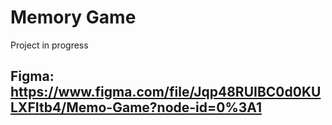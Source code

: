 # Memory Game
Project in progress

## Figma: https://www.figma.com/file/Jqp48RUIBC0d0KULXFItb4/Memo-Game?node-id=0%3A1
